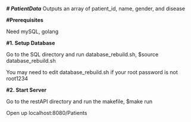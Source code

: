 ***# PatientData***
Outputs an array of patient_id, name, gender, and disease 

**#Prerequisites**

Need mySQL, golang

**#1. Setup Database**

Go to the SQL directory and run database_rebuild.sh, $source database_rebuild.sh

You may need to edit database_rebuild.sh if your root password is not root1234

**#2. Start Server**

Go to the restAPI directory and run the makefile, $make run

Open up localhost:8080/Patients

